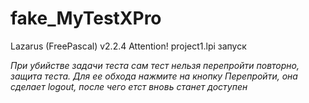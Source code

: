 # fake_MyTestXPro
Lazarus (FreePascal) v2.2.4 Attention! 
project1.lpi запуск

_При убийстве задачи теста сам тест нельзя перепройти повторно, защита теста. Для ее обхода нажмите на кнопку Перепройти, она сделает logout, после чего етст вновь станет доступен_